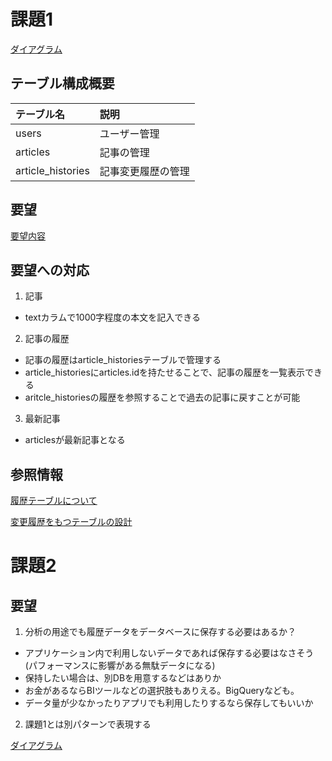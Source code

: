 # 課題1

[ダイアグラム](https://dbdiagram.io/d/619c9a7202cf5d186b639e73)

## テーブル構成概要

|テーブル名|説明|
|:--|:--|
|users|ユーザー管理|
|articles|記事の管理|
|article_histories|記事変更履歴の管理|

## 要望

[要望内容](https://airtable.com/appPxhCPFYGqqN9YU/tblVlFr2q4lIqDKYc/viwX8r6DpCRp80swL/recjOqZmJIYx5eKIc?blocks=hide)

## 要望への対応

1. 記事

- textカラムで1000字程度の本文を記入できる

2. 記事の履歴

- 記事の履歴はarticle_historiesテーブルで管理する
- article_historiesにarticles.idを持たせることで、記事の履歴を一覧表示できる
- aritcle_historiesの履歴を参照することで過去の記事に戻すことが可能

3. 最新記事

- articlesが最新記事となる

## 参照情報

[履歴テーブルについて](https://user-first.ikyu.co.jp/entry/history-table)  

[変更履歴をもつテーブルの設計](https://qiita.com/ak-ymst/items/2e8e92f212c807bb09a1)


# 課題2

## 要望

1. 分析の用途でも履歴データをデータベースに保存する必要はあるか？

- アプリケーション内で利用しないデータであれば保存する必要はなさそう(パフォーマンスに影響がある無駄データになる)
- 保持したい場合は、別DBを用意するなどはありか
- お金があるならBIツールなどの選択肢もありえる。BigQueryなども。
- データ量が少なかったりアプリでも利用したりするなら保存してもいいか

2. 課題1とは別パターンで表現する

[ダイアグラム](https://dbdiagram.io/d/619cfffe02cf5d186b648011)